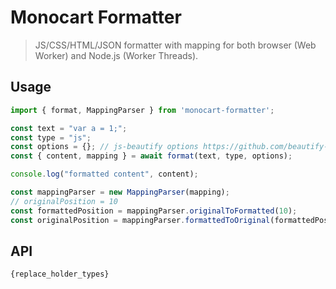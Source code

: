 # Monocart Formatter

> JS/CSS/HTML/JSON formatter with mapping for both browser (Web Worker) and Node.js (Worker Threads).

## Usage
```js
import { format, MappingParser } from 'monocart-formatter';

const text = "var a = 1;";
const type = "js";
const options = {}; // js-beautify options https://github.com/beautify-web/js-beautify
const { content, mapping } = await format(text, type, options);

console.log("formatted content", content);

const mappingParser = new MappingParser(mapping);
// originalPosition = 10
const formattedPosition = mappingParser.originalToFormatted(10);
const originalPosition = mappingParser.formattedToOriginal(formattedPosition);

```

## API
```js
{replace_holder_types}
```